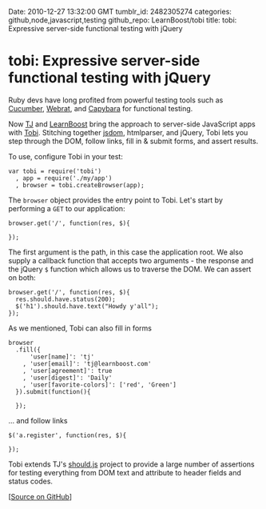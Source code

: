 Date: 2010-12-27 13:32:00 GMT
tumblr_id: 2482305274
categories: github,node,javascript,testing
github_repo: LearnBoost/tobi
title: tobi: Expressive server-side functional testing with jQuery

# tobi: Expressive server-side functional testing with jQuery

Ruby devs have long profited from powerful testing tools such as [Cucumber](http://cukes.info), [Webrat](https://github.com/brynary/webrat), and [Capybara](https://github.com/jnicklas/capybara) for functional testing.

Now [TJ](https://github.com/visionmedia) and [LearnBoost](http://learnboost.com) bring the approach to server-side JavaScript apps with [Tobi](http://github.com/LearnBoost/tobi). Stitching together [jsdom](https://github.com/tmpvar/jsdom), htmlparser, and jQuery, Tobi lets you step through the DOM, follow links, fill in & submit forms, and assert results.

To use, configure Tobi in your test:

    var tobi = require('tobi')
      , app = require('./my/app')
      , browser = tobi.createBrowser(app);

The `browser` object provides the entry point to Tobi. Let's start by performing a `GET` to our application:

    browser.get('/', function(res, $){

    });

The first argument is the path, in this case the application root. We also supply a callback function that accepts two arguments - the response and the jQuery `$` function which allows us to traverse the DOM. We can assert on both:

    browser.get('/', function(res, $){
      res.should.have.status(200);
      $('h1').should.have.text("Howdy y'all");
    });

As we mentioned, Tobi can also fill in forms

    browser
      .fill({
          'user[name]': 'tj'
        , 'user[email]': 'tj@learnboost.com'
        , 'user[agreement]': true
        , 'user[digest]': 'Daily'
        , 'user[favorite-colors]': ['red', 'Green']
      }).submit(function(){

      });

... and follow links

    $('a.register', function(res, $){

    });

Tobi extends TJ's [should.js](http://github.com/visionmedia/should.js) project to provide a large number of assertions for testing everything from DOM text and attribute to header fields and status codes.

[[Source on GitHub](http://github.com/LearnBoost/tobi)]
